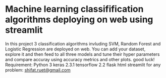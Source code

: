 # Machine learning classifification algorithms deploying on web using streamlit

In this project 3 classification algorithms invluding SVM, Random Forest and Logistic Regression are deployed on web. You can add your dataset, explore it and then feed to all three models and tune their hyper parameters and compare accuray using accuracy metrics and other plots.
good luck!
Requirement:
Python 3
keras 2.3.1
tensorflow 2.2
flask
html
streamlit
for any problem: shifat.ruet@gmail.com  
